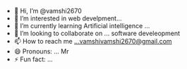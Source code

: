 - 👋 Hi, I’m @vamshi2670
- 👀 I’m interested in  web develpment...
- 🌱 I’m currently learning Artificial intelligence ...
- 💞️ I’m looking to collaborate on ... software develeopment
- 📫 How to reach me ...vamshivamshi2670@gmail.com
- 😄 Pronouns: ... Mr
- ⚡ Fun fact: ...

<!---
vamshi2670/vamshi2670 is a ✨ special ✨ repository because its `README.md` (this file) appears on your GitHub profile.
You can click the Preview link to take a look at your changes.
--->
